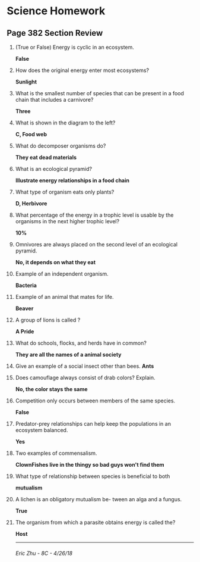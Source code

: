 # Science Homework
## Page 382 Section Review

1. (True or False) Energy is cyclic in an ecosystem.

    **False**

2. How does the original energy enter most ecosystems?

    **Sunlight**

3. What is the smallest number of species that can be present in a food chain that includes a carnivore?

    **Three**

4. What is shown in the diagram to the left?

    **C, Food web**

5. What do decomposer organisms do?

    **They eat dead materials**

6. What is an ecological pyramid?

    **Illustrate energy relationships in a food chain**

7. What type of organism eats only plants?

    **D, Herbivore**

8. What percentage of the energy in a trophic level is usable by the organisms in the next higher trophic level?

    **10%**

9. Omnivores are always placed on the second level of an ecological pyramid.

    **No, it depends on what they eat**

10. Example of an independent organism.

    **Bacteria**

11. Example of an animal that mates for life.

    **Beaver**

12. A group of lions is called ?

    **A Pride**

13. What do schools, flocks, and herds have in common?

    **They are all the names of a animal society**

14. Give an example of a social insect other than bees.
    **Ants**

15. Does camouflage always consist of drab colors? Explain.

    **No, the color stays the same**

16. Competition only occurs between members of the same species.

    **False**

17. Predator-prey relationships can help keep the populations in an ecosystem balanced.

    **Yes**

18. Two examples of commensalism.

    **ClownFishes live in the thingy so bad guys won't find them**

19. What type of relationship between species is beneficial to both

    **mutualism**

20. A lichen is an obligatory mutualism be- tween an alga and a fungus.

    **True**

21. The organism from which a parasite obtains energy is called the?

    **Host**

    ---
    ###### Eric Zhu - 8C - 4/26/18